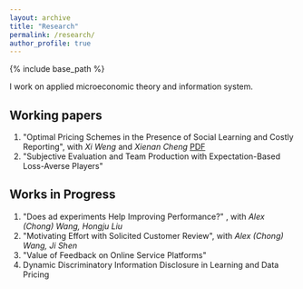 ```yaml
---
layout: archive
title: "Research"
permalink: /research/
author_profile: true
---
```


{% include base_path %}

I work on applied microeconomic theory and information system.

## Working papers
1. "Optimal Pricing Schemes in the Presence of Social Learning and Costly Reporting", with *Xi Weng* and *Xienan Cheng* [PDF](https://arxiv.org/abs/2211.07362)
2. "Subjective Evaluation and Team Production with Expectation-Based Loss-Averse Players"

## Works in Progress
1. "Does ad experiments Help Improving Performance?" , with *Alex (Chong) Wang, Hongju Liu*
2. "Motivating Effort with Solicited Customer Review", with *Alex (Chong) Wang, Ji Shen*
3. "Value of Feedback on Online Service Platforms"
4. Dynamic Discriminatory Information Disclosure in Learning and Data Pricing
